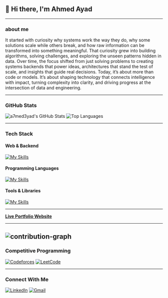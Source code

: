 ## 👋 Hi there, I'm Ahmed Ayad



---
###  about me

  It started with curiosity why systems work the way they do, why some solutions scale while others break, and how raw information can be transformed into something   meaningful.
  That curiosity grew into building algorithms, solving challenges, and exploring the unseen patterns hidden in data.
  Over time, the focus shifted from just solving problems to creating systems backends that power ideas, architectures that stand the test of scale, and insights that guide   real decisions.
  Today, it’s about more than code or models. It’s about shaping technology that connects intelligence with impact, turning complexity into clarity, and driving progress at  the intersection of data and engineering.


---

###  GitHub Stats

![a7med3yad's GitHub Stats](https://github-readme-stats.vercel.app/api?username=a7med3yad&show_icons=true&theme=github_dark&hide_border=true)
![Top Languages](https://github-readme-stats.vercel.app/api/top-langs?username=a7med3yad&layout=compact&card_width=275&theme=github_dark&langs_count=12&hide=c,meson,makefile,m4&exclude_repo=github-readme-stats)


---

###  Tech Stack

####  Web & Backend
[![My Skills](https://skillicons.dev/icons?i=dotnet,flutter,aws,mysql,postgres,sqlserver)](https://github.com/a7med3yad)

####  Programming Languages
[![My Skills](https://skillicons.dev/icons?i=python,cpp,c,cs,java,dart,r)](https://github.com/a7med3yad)

####  Tools & Libraries
[![My Skills](https://skillicons.dev/icons?i=git,docker,sklearn,tensorflow)](https://github.com/a7med3yad)

---

 **[Live Portfolio Website](https://ahmed3yad.netlify.app/)**

---
![contribution-graph](https://github-readme-activity-graph.vercel.app/graph?username=a7med3yad&bg_color=12111d&color=ffffff&line=1055e0&point=00ff11&area=true&hide_border=true)
---

###  Competitive Programming

[![Codeforces](https://img.shields.io/badge/Codeforces-1F8ACB?style=for-the-badge&logo=codeforces&logoColor=white)](https://codeforces.com/profile/Abou_3yad)
[![LeetCode](https://img.shields.io/badge/LeetCode-FFA116?style=for-the-badge&logo=leetcode&logoColor=black)](https://leetcode.com/u/a7med3yad/)

---

###  Connect With Me

[![LinkedIn](https://skillicons.dev/icons?i=linkedin)](https://www.linkedin.com/in/ahmed-ayad-1000b52ab/)
[![Gmail](https://skillicons.dev/icons?i=gmail)](mailto:ahmed.ibrahim01974@gmail.com)

